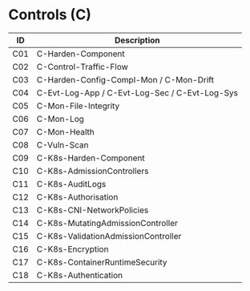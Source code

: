 # Controls (C)

| ID  | Description                                   |
|-----|-----------------------------------------------|
| C01 | C-Harden-Component                            |
| C02 | C-Control-Traffic-Flow                        |
| C03 | C-Harden-Config-Compl-Mon / C-Mon-Drift       |
| C04 | C-Evt-Log-App / C-Evt-Log-Sec / C-Evt-Log-Sys |
| C05 | C-Mon-File-Integrity                          |
| C06 | C-Mon-Log                                     |
| C07 | C-Mon-Health                                  |
| C08 | C-Vuln-Scan                                   |
| C09 | C-K8s-Harden-Component                        |
| C10 | C-K8s-AdmissionControllers                    |
| C11 | C-K8s-AuditLogs                               |
| C12 | C-K8s-Authorisation                           |
| C13 | C-K8s-CNI-NetworkPolicies                     |
| C14 | C-K8s-MutatingAdmissionController             |
| C15 | C-K8s-ValidationAdmissionController           |
| C16 | C-K8s-Encryption                              |
| C17 | C-K8s-ContainerRuntimeSecurity                |
| C18 | C-K8s-Authentication                          |
